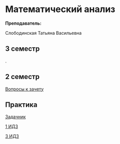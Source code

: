 # Математический анализ

**Преподаватель:**

Слободинская Татьяна Васильевна

## 3 семестр

.

## 2 семестр

[Вопросы к зачету](https://github.com/DMN902/SpbGTI/blob/main/File/Math/Матан_зачет.pdf)

## Практика

[Задачник](https://github.com/DMN902/SpbGTI/blob/main/File/Math/berman.pdf)

[1 ИДЗ](https://github.com/DMN902/SpbGTI/blob/main/File/Math/ИДЗ-1.pdf)

[3 ИДЗ](https://github.com/DMN902/SpbGTI/blob/main/File/Math/Image%20to%20PDF%2020230430%2023.19.50.pdf)
